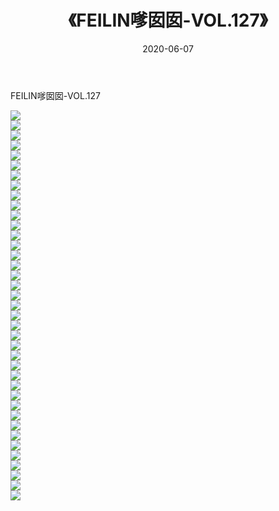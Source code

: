 ﻿---
layout: post
title:  《FEILIN嗲囡囡-VOL.127》
date:   2020-06-07
img: http://img.660000.xyz/Sharelink/网络美图/2020/FEILIN嗲囡囡-VOL.127/000.jpg
categories: [美女, 清纯, 唯美]
---

FEILIN嗲囡囡-VOL.127

  ![](http://img.660000.xyz/Sharelink/网络美图/2020/FEILIN嗲囡囡-VOL.127/001.jpg) <br> ![](http://img.660000.xyz/Sharelink/网络美图/2020/FEILIN嗲囡囡-VOL.127/002.jpg) <br> ![](http://img.660000.xyz/Sharelink/网络美图/2020/FEILIN嗲囡囡-VOL.127/003.jpg) <br> ![](http://img.660000.xyz/Sharelink/网络美图/2020/FEILIN嗲囡囡-VOL.127/004.jpg) <br> ![](http://img.660000.xyz/Sharelink/网络美图/2020/FEILIN嗲囡囡-VOL.127/005.jpg) <br> ![](http://img.660000.xyz/Sharelink/网络美图/2020/FEILIN嗲囡囡-VOL.127/006.jpg) <br> ![](http://img.660000.xyz/Sharelink/网络美图/2020/FEILIN嗲囡囡-VOL.127/007.jpg) <br> ![](http://img.660000.xyz/Sharelink/网络美图/2020/FEILIN嗲囡囡-VOL.127/008.jpg) <br> ![](http://img.660000.xyz/Sharelink/网络美图/2020/FEILIN嗲囡囡-VOL.127/009.jpg) <br> ![](http://img.660000.xyz/Sharelink/网络美图/2020/FEILIN嗲囡囡-VOL.127/010.jpg) <br> ![](http://img.660000.xyz/Sharelink/网络美图/2020/FEILIN嗲囡囡-VOL.127/011.jpg) <br> ![](http://img.660000.xyz/Sharelink/网络美图/2020/FEILIN嗲囡囡-VOL.127/012.jpg) <br> ![](http://img.660000.xyz/Sharelink/网络美图/2020/FEILIN嗲囡囡-VOL.127/013.jpg) <br> ![](http://img.660000.xyz/Sharelink/网络美图/2020/FEILIN嗲囡囡-VOL.127/014.jpg) <br> ![](http://img.660000.xyz/Sharelink/网络美图/2020/FEILIN嗲囡囡-VOL.127/015.jpg) <br> ![](http://img.660000.xyz/Sharelink/网络美图/2020/FEILIN嗲囡囡-VOL.127/016.jpg) <br> ![](http://img.660000.xyz/Sharelink/网络美图/2020/FEILIN嗲囡囡-VOL.127/017.jpg) <br> ![](http://img.660000.xyz/Sharelink/网络美图/2020/FEILIN嗲囡囡-VOL.127/018.jpg) <br> ![](http://img.660000.xyz/Sharelink/网络美图/2020/FEILIN嗲囡囡-VOL.127/019.jpg) <br> ![](http://img.660000.xyz/Sharelink/网络美图/2020/FEILIN嗲囡囡-VOL.127/020.jpg) <br> ![](http://img.660000.xyz/Sharelink/网络美图/2020/FEILIN嗲囡囡-VOL.127/021.jpg) <br> ![](http://img.660000.xyz/Sharelink/网络美图/2020/FEILIN嗲囡囡-VOL.127/022.jpg) <br> ![](http://img.660000.xyz/Sharelink/网络美图/2020/FEILIN嗲囡囡-VOL.127/023.jpg) <br> ![](http://img.660000.xyz/Sharelink/网络美图/2020/FEILIN嗲囡囡-VOL.127/024.jpg) <br> ![](http://img.660000.xyz/Sharelink/网络美图/2020/FEILIN嗲囡囡-VOL.127/025.jpg) <br> ![](http://img.660000.xyz/Sharelink/网络美图/2020/FEILIN嗲囡囡-VOL.127/026.jpg) <br> ![](http://img.660000.xyz/Sharelink/网络美图/2020/FEILIN嗲囡囡-VOL.127/027.jpg) <br> ![](http://img.660000.xyz/Sharelink/网络美图/2020/FEILIN嗲囡囡-VOL.127/028.jpg) <br> ![](http://img.660000.xyz/Sharelink/网络美图/2020/FEILIN嗲囡囡-VOL.127/029.jpg) <br> ![](http://img.660000.xyz/Sharelink/网络美图/2020/FEILIN嗲囡囡-VOL.127/030.jpg) <br> ![](http://img.660000.xyz/Sharelink/网络美图/2020/FEILIN嗲囡囡-VOL.127/031.jpg) <br> ![](http://img.660000.xyz/Sharelink/网络美图/2020/FEILIN嗲囡囡-VOL.127/032.jpg) <br> ![](http://img.660000.xyz/Sharelink/网络美图/2020/FEILIN嗲囡囡-VOL.127/033.jpg) <br> ![](http://img.660000.xyz/Sharelink/网络美图/2020/FEILIN嗲囡囡-VOL.127/034.jpg) <br> ![](http://img.660000.xyz/Sharelink/网络美图/2020/FEILIN嗲囡囡-VOL.127/035.jpg) <br> ![](http://img.660000.xyz/Sharelink/网络美图/2020/FEILIN嗲囡囡-VOL.127/036.jpg) <br> ![](http://img.660000.xyz/Sharelink/网络美图/2020/FEILIN嗲囡囡-VOL.127/037.jpg) <br> ![](http://img.660000.xyz/Sharelink/网络美图/2020/FEILIN嗲囡囡-VOL.127/038.jpg) <br> ![](http://img.660000.xyz/Sharelink/网络美图/2020/FEILIN嗲囡囡-VOL.127/039.jpg) <br>